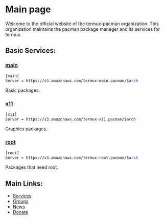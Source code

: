 # Main page
Welcome to the official website of the termux-pacman organization. This organization maintains the pacman package manager and its services for termux.  

## Basic Services:
### [main](https://s3.amazonaws.com/termux-main.pacman/index.html)
```bash
[main]
Server = https://s3.amazonaws.com/termux-main.pacman/$arch
```
Basic packages.

### [x11](https://s3.amazonaws.com/termux-x11.pacman/index.html)
```bash
[x11]
Server = https://s3.amazonaws.com/termux-x11.pacman/$arch
```
Graphics packages.

### [root](https://s3.amazonaws.com/termux-root.pacman/index.html)
```bash
[root]
Server = https://s3.amazonaws.com/termux-root.pacman/$arch
```
Packages that need root.

## Main Links:
- [Services](/list_services)
- [Groups](/list_groups)
- [News](/news)
- [Donate](/donate)
